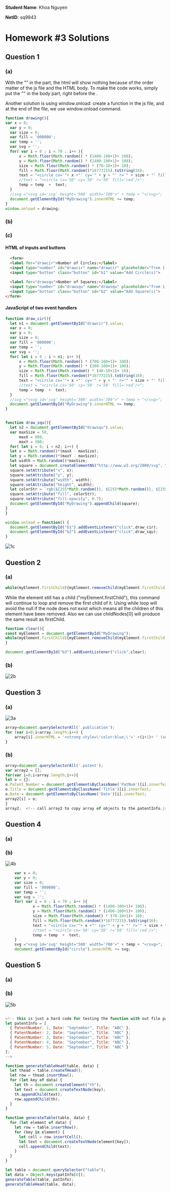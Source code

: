 **Student Name**:  Khoa Nguyen

**NetID**: sq9943

# Homework #3 Solutions

## Question 1 
### (a)

With the "<script src="drawing.js"></script>" in the <head> part, the html will show nothing because of the order matter of the js file and the HTML body. To make the code works, simply put the "<script src="drawing.js"></script>" in the body part, right before the </body>.

Another solution is using window.onload: create a function in the js file, and at the end of the file, we use window.onload command.

```javascript
function drawing(){
var x = 0;
  var y = 0;
  var size = 0;
  var fill = '000000';  
  var temp = '';
  var svg = '';
  for( var i = 0 ; i < 70 ; i++ ){
      x = Math.floor(Math.random() * (1400-100+1)+ 100);
      y = Math.floor(Math.random() * (1400-100+1)+ 100);
      size = Math.floor(Math.random() * (70-10+1)+ 10);
      fill = Math.floor(Math.random()*16777215).toString(16); 
      text = "<circle cx='"+ x +"' cy='" + y + "' r='" + size + "' fill='#" + fill + "'/>";
      //text = "<circle cx='50' cy='50' r='50' fill='red'/>";
      temp = temp  +  text;       
  }
  //svg ="<svg id='svg' height='500' width='700'>" + temp + "</svg>";
  document.getElementById("MyDrawing").innerHTML += temp;
}
window.onload = drawing;
```
### (b)

### (c)
#### HTML of inputs and buttons
```html
  <form>
  <label for="drawcir">Number of Circles:</label>
  <input type="number" id="drawcir" name="drawcir" placeholder="from 1 to 20" min="1" max="20" autocomplete="off">
  <input type="button" class="button" id="b1" value="Add Circle(s)">

  <label for="drawsqu">Number of Squares:</label>
  <input type="number" id="drawsqu" name="drawsqu" placeholder="from 1 to 20" min="1" max="20" autocomplete="off">
  <input type="button" class="button" id="b2" value="Add Square(s)">
</form>
```

#### JavaScript of two event handlers
```javascript
function draw_cir(){
  let n1 = document.getElementById("drawcir").value;
  var x = 0;
  var y = 0;
  var size = 0;
  var fill = '000000';  
  var temp = '';
  var svg = '';
  for( let i = 0 ; i < n1; i++ ){
      x = Math.floor(Math.random() * (700-100+1)+ 100);
      y = Math.floor(Math.random() * (300-100+1)+ 100);
      size = Math.floor(Math.random() * (40-10+1)+ 10);
      fill = Math.floor(Math.random()*16777215).toString(16); 
      text = "<circle cx='"+ x +"' cy='" + y + "' r='" + size + "' fill='#" + fill + "'/>";
      //text = "<circle cx='50' cy='50' r='50' fill='red'/>";
      temp = temp  +  text;       
  }
  //svg ="<svg id='svg' height='500' width='700'>" + temp + "</svg>";
  document.getElementById("MyDrawing").innerHTML += temp;
}


function draw_squ(){
  let n2 = document.getElementById("drawsqu").value;
  var maxSize = 50,
      maxX = 800,
      maxY = 300;
  for( let i = 0; i < n2; i++) {
  let x = Math.random()*(maxX - maxSize);
  let y = Math.random()*(maxY - maxSize);
  let width = Math.random()*maxSize;
  let square = document.createElementNS("http://www.w3.org/2000/svg", "rect");
  square.setAttribute("x", x);
  square.setAttribute("y", y);
  square.setAttribute("width", width);
  square.setAttribute("height", width);
  let colorStr = `rgb(${255*Math.random()}, ${255*Math.random()}, ${255*Math.random()})`;
  square.setAttribute("fill", colorStr);
  square.setAttribute("fill-opacity", 0.7);
  document.getElementById("MyDrawing").appendChild(square);
}
}

window.onload = function() {
  document.getElementById("b1").addEventListener("click",draw_cir);
  document.getElementById("b2").addEventListener("click",draw_squ);
}
```

![1c](images/1c.png)


## Question 2
### (a)
```javascript
while(myElement.firstChild){myElement.removeChild(myElement.firstChild);}
```
While the element still has a child ("myElement.firstChild"), this command will continue to loop and remove the first child of it. Using while loop will avoid the null if the node does not exist which means all the children of this element have been removed. Also we can use childNodes[0] will produce the same result as firstChild.

```javascript
function clear(){
const myElement = document.getElementById("MyDrawing");
while(myElement.firstChild){myElement.removeChild(myElement.firstChild);}
}

document.getElementById("b3").addEventListener("click",clear);
```

### (b)

![2b](images/2b.png)

## Question 3
### (a)

![3a](images/3a.png)

```javascript
array=document.querySelectorAll('.publication');
for (var i=0;i<array.length;i++) {
	array[i].innerHTML = '<strong style=\'color:blue;\'>' +(i+1)+ ' (sq9943). </strong>' +array[i].innerText;
}
```

### (b)
```javascript
array=document.querySelectorAll('.patent');
var array2 = [];
for(var i=0;i<array.length;i++){
let o = {};
o.Patent_Number = document.getElementsByClassName('PatNum')[i].innerText;
o.Title = document.getElementsByClassName('Title')[i].innerText;
o.Date = document.getElementsByClassName('Date')[i].innerText;
array2[i] = o;
}
array2;  <!-- call array2 to copy array of objects to the patentInfo.js -->
```

## Question 4
### (a)

### (b)
![4b](images/4b.png)

```javascript
	var x = 0;
	var y = 0;
	var size = 0;
	var fill = '000000';	
	var temp = '';
	var svg = '';
	for( var i = 0 ; i < 70 ; i++ ){
			x = Math.floor(Math.random() * (1400-100+1)+ 100);
			y = Math.floor(Math.random() * (1400-100+1)+ 100);
			size = Math.floor(Math.random() * (70-10+1)+ 10);
			fill = Math.floor(Math.random()*16777215).toString(16);	
			text = "<circle cx='"+ x +"' cy='" + y + "' r='" + size + "' fill='#" + fill + "'/>";
			//text = "<circle cx='50' cy='50' r='50' fill='red'/>";
			temp = temp  +  text;				
	}
	svg ="<svg id='svg' height='500' width='700'>" + temp + "</svg>";
	document.getElementById("circle").innerHTML += svg;
```

## Question 5
### (a) 

### (b)

![5b](images/5b.png)

```javascript

<!-- this is just a hard code for testing the function with out file patentInfo.js
let patentInfo = [
  { PatentNumber: 1, Date: "September", Title: "ABC" },
  { PatentNumber: 2, Date: "September", Title: "ABC" },
  { PatentNumber: 3, Date: "September", Title: "ABC" },
  { PatentNumber: 4, Date: "September", Title: "ABC" },
  { PatentNumber: 5, Date: "September", Title: "ABC" }
];
-->

function generateTableHead(table, data) {
  let thead = table.createTHead();
  let row = thead.insertRow();
  for (let key of data) {
    let th = document.createElement("th");
    let text = document.createTextNode(key);
    th.appendChild(text);
    row.appendChild(th);
  }
}

function generateTable(table, data) {
  for (let element of data) {
    let row = table.insertRow();
    for (key in element) {
      let cell = row.insertCell();
      let text = document.createTextNode(element[key]);
      cell.appendChild(text);
    }
  }
}

let table = document.querySelector("table");
let data = Object.keys(patInfo[0]);
generateTable(table, patInfo);
generateTableHead(table, data);
```